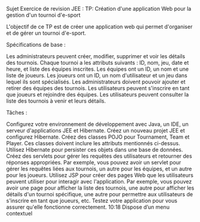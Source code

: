 Sujet Exercice de revision JEE : TP: Création d'une application Web pour la gestion d'un tournoi d'e-sport

L'objectif de ce TP est de créer une application web qui permet d'organiser et de gérer un tournoi d'e-sport.

Spécifications de base :

Les administrateurs peuvent créer, modifier, supprimer et voir les détails des tournois.
Chaque tournoi a les attributs suivants : ID, nom, jeu, date et heure, et liste des équipes inscrites.
Les équipes ont un ID, un nom et une liste de joueurs.
Les joueurs ont un ID, un nom d'utilisateur et un jeu dans lequel ils sont spécialisés.
Les administrateurs doivent pouvoir ajouter et retirer des équipes des tournois.
Les utilisateurs peuvent s'inscrire en tant que joueurs et rejoindre des équipes.
Les utilisateurs peuvent consulter la liste des tournois à venir et leurs détails.

Tâches :

Configurez votre environnement de développement avec Java, un IDE, un serveur d'applications JEE et Hibernate.
Créez un nouveau projet JEE et configurez Hibernate.
Créez des classes POJO pour Tournament, Team et Player. Ces classes doivent inclure les attributs mentionnés ci-dessus.
Utilisez Hibernate pour persister ces objets dans une base de données.
Créez des servlets pour gérer les requêtes des utilisateurs et retourner des réponses appropriées. Par exemple, 
vous pouvez avoir un servlet pour gérer les requêtes liées aux tournois, un autre pour les équipes, et un autre pour les joueurs.
Utilisez JSP pour créer des pages Web que les utilisateurs peuvent utiliser pour interagir avec l'application. 
Par exemple, vous pouvez avoir une page pour afficher la liste des tournois, une autre pour afficher les détails d'un tournoi spécifique, une autre pour permettre aux utilisateurs de s'inscrire en tant que joueurs, etc.
Testez votre application pour vous assurer qu'elle fonctionne correctement.
10:18
Dispose d’un menu contextuel